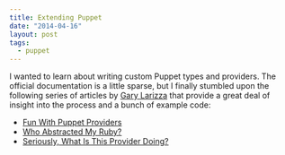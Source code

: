 ```yaml
---
title: Extending Puppet
date: "2014-04-16"
layout: post
tags:
  - puppet
---
```


I wanted to learn about writing custom Puppet types and providers.
The official documentation is a little sparse, but I finally stumbled
upon the following series of articles by [Gary Larizza][] that provide
a great deal of insight into the process and a bunch of example code:

[gary larizza]: http://garylarizza.com/

- [Fun With Puppet Providers][1]
- [Who Abstracted My Ruby?][2]
- [Seriously, What Is This Provider Doing?][3]

[1]: http://garylarizza.com/blog/2013/11/25/fun-with-providers/
[2]: http://garylarizza.com/blog/2013/11/26/fun-with-providers-part-2/
[3]: http://garylarizza.com/blog/2013/12/15/seriously-what-is-this-provider-doing/

